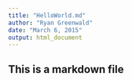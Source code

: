 ```yaml
---
title: "HelloWorld.md"
author: "Ryan Greenwald"
date: "March 6, 2015"
output: html_document
---
```


## This is a markdown file
